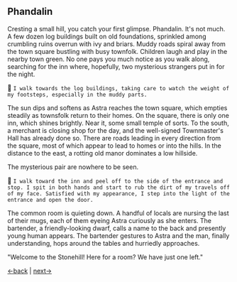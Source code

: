 ## Phandalin

Cresting a small hill, you catch your first glimpse. Phandalin. It's not much. A few dozen log buildings built on old foundations, sprinkled among crumbling ruins overrun with ivy and briars. Muddy roads spiral away from the town square bustling with busy townfolk. Children laugh and play in the nearby town green. No one pays you much notice as you walk along, searching for the inn where, hopefully, two mysterious strangers put in for the night.

 🍑 `I walk towards the log buildings, taking care to watch the weight of my footsteps, especially in the muddy parts.`

The sun dips and softens as Astra reaches the town square, which empties steadily as townsfolk return to their homes. On the square, there is only one inn, which shines brightly. Near it, some small temple of sorts. To the south, a merchant is closing shop for the day, and the well-signed Townmaster's Hall has already done so. There are roads leading in every direction from the square, most of which appear to lead to homes or into the hills. In the distance to the east, a rotting old manor dominates a low hillside.

The mysterious pair are nowhere to be seen.

 🍑 `I walk toward the inn and peel off to the side of the entrance and stop. I spit in both hands and start to rub the dirt of my travels off of my face. Satisfied with my appearance, I step into the light of the entrance and open the door.`

The common room is quieting down. A handful of locals are nursing the last of their mugs, each of them eyeing Astra curiously as she enters. The bartender, a friendly-looking dwarf, calls a name to the back and presently young human appears. The bartender gestures to Astra and the man, finally understanding, hops around the tables and hurriedly approaches.

"Welcome to the Stonehill! Here for a room? We have just one left."

[←back](0000.md) | [next→](0002.md)
